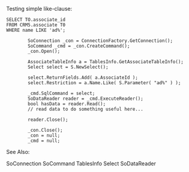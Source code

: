 <properties date="2016-05-11"
/>

Testing simple like-clause:

```
SELECT TO.associate_id
FROM CRM5.associate T0
WHERE name LIKE 'ad%';
```

```
        SoConnection _con = ConnectionFactory.GetConnection();
        SoCommand _cmd = _con.CreateCommand();
        _con.Open();

        AssociateTableInfo a = TablesInfo.GetAssociateTableInfo();
        Select select = S.NewSelect();

        select.ReturnFields.Add( a.AssociateId );
        select.Restriction = a.Name.Like( S.Parameter( "ad%" ) );

        _cmd.SqlCommand = select;
        SoDataReader reader = _cmd.ExecuteReader();
        bool hasData = reader.Read();
        // read data to do something useful here...
        
        reader.Close();

        _con.Close();
        _con = null;
        _cmd = null;
```

See Also:

SoConnection SoCommand TablesInfo Select SoDataReader
